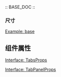 :: BASE_DOC ::

### 尺寸

[Example: base](./_example/size.jsx)

## 组件属性

[Interface: TabsProps](./Tabs.tsx)

[Interface: TabPanelProps](./TabPanel.tsx)
